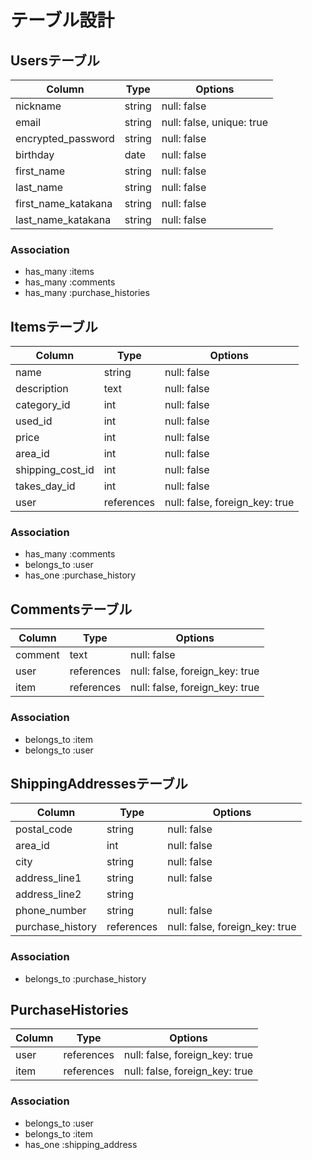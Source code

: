# テーブル設計

## Usersテーブル

| Column              | Type   | Options                   |
| ------------------- | ------ | ------------------------- |
| nickname            | string | null: false               |
| email               | string | null: false, unique: true |
| encrypted_password  | string | null: false               |
| birthday            | date   | null: false               |
| first_name          | string | null: false               |
| last_name           | string | null: false               |
| first_name_katakana | string | null: false               |
| last_name_katakana  | string | null: false               |

### Association

- has_many :items
- has_many :comments
- has_many :purchase_histories

## Itemsテーブル

| Column           | Type       | Options                        |
| ---------------- | ---------- | ------------------------------ |
| name             | string     | null: false                    |
| description      | text       | null: false                    |
| category_id      | int        | null: false                    |
| used_id          | int        | null: false                    |
| price            | int        | null: false                    |
| area_id          | int        | null: false                    |
| shipping_cost_id | int        | null: false                    |
| takes_day_id     | int        | null: false                    |
| user             | references | null: false, foreign_key: true |

### Association

- has_many :comments
- belongs_to :user
- has_one :purchase_history

## Commentsテーブル

| Column  | Type       | Options                        |
| ------- | ---------- | ------------------------------ |
| comment | text       | null: false                    |
| user    | references | null: false, foreign_key: true |
| item    | references | null: false, foreign_key: true |

### Association

- belongs_to :item
- belongs_to :user

## ShippingAddressesテーブル

| Column           | Type       | Options                        |
| ---------------- | ---------- | ------------------------------ |
| postal_code      | string     | null: false                    |
| area_id          | int        | null: false                    |
| city             | string     | null: false                    |
| address_line1    | string     | null: false                    |
| address_line2    | string     |                                |
| phone_number     | string     | null: false                    |
| purchase_history | references | null: false, foreign_key: true |


### Association

- belongs_to :purchase_history

## PurchaseHistories

| Column | Type       | Options                        |
| ------ | ---------- | ------------------------------ |
| user   | references | null: false, foreign_key: true |
| item   | references | null: false, foreign_key: true |

### Association

- belongs_to :user
- belongs_to :item
- has_one :shipping_address

